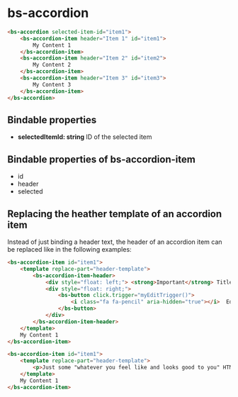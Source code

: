 # bs-accordion

```html
<bs-accordion selected-item-id="item1">
    <bs-accordion-item header="Item 1" id="item1">
        My Content 1
    </bs-accordion-item>
    <bs-accordion-item header="Item 2" id="item2">
        My Content 2
    </bs-accordion-item>
    <bs-accordion-item header="Item 3" id="item3">
        My Content 3
    </bs-accordion-item>
</bs-accordion>
```

## Bindable properties

- **selectedItemId: string** ID of the selected item

## Bindable properties of bs-accordion-item

- id
- header
- selected

## Replacing the heather template of an accordion item

Instead of just binding a header text, the header of an accordion item can be replaced like in the following examples: 

```html
<bs-accordion-item id="item1">
    <template replace-part="header-template">
        <bs-accordion-item-header>
            <div style="float: left;"> <strong>Important</strong> Title</div>
            <div style="float: right;">
                <bs-button click.trigger="myEditTrigger()">
                    <i class="fa fa-pencil" aria-hidden="true"></i>  Edit
                </bs-button>
            </div>
        </bs-accordion-item-header>
    </template>
    My Content 1
</bs-accordion-item>
```

```html
<bs-accordion-item id="item1">
    <template replace-part="header-template">
        <p>Just some "whatever you feel like and looks good to you" HTML code without the look of the standard accordion item header!</p>
    </template>
    My Content 1
</bs-accordion-item>
```


